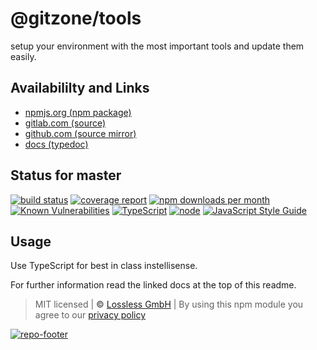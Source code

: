 # @gitzone/tools
setup your environment with the most important tools and update them easily.

## Availabililty and Links
* [npmjs.org (npm package)](https://www.npmjs.com/package/@gitzone/tools)
* [gitlab.com (source)](https://gitlab.com/gitzone/tools)
* [github.com (source mirror)](https://github.com/gitzone/tools)
* [docs (typedoc)](https://gitzone.gitlab.io/tools/)

## Status for master
[![build status](https://gitlab.com/gitzone/tools/badges/master/build.svg)](https://gitlab.com/gitzone/tools/commits/master)
[![coverage report](https://gitlab.com/gitzone/tools/badges/master/coverage.svg)](https://gitlab.com/gitzone/tools/commits/master)
[![npm downloads per month](https://img.shields.io/npm/dm/@gitzone/tools.svg)](https://www.npmjs.com/package/@gitzone/tools)
[![Known Vulnerabilities](https://snyk.io/test/npm/@gitzone/tools/badge.svg)](https://snyk.io/test/npm/@gitzone/tools)
[![TypeScript](https://img.shields.io/badge/TypeScript->=%203.x-blue.svg)](https://nodejs.org/dist/latest-v10.x/docs/api/)
[![node](https://img.shields.io/badge/node->=%2010.x.x-blue.svg)](https://nodejs.org/dist/latest-v10.x/docs/api/)
[![JavaScript Style Guide](https://img.shields.io/badge/code%20style-prettier-ff69b4.svg)](https://prettier.io/)

## Usage

Use TypeScript for best in class instellisense.

For further information read the linked docs at the top of this readme.

> MIT licensed | **&copy;** [Lossless GmbH](https://lossless.gmbh)
| By using this npm module you agree to our [privacy policy](https://lossless.gmbH/privacy)

[![repo-footer](https://lossless.gitlab.io/publicrelations/repofooter.svg)](https://maintainedby.lossless.com)
